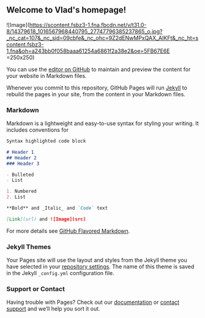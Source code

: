 ## Welcome to Vlad's homepage!

![Image](https://scontent.fsbz3-1.fna.fbcdn.net/v/t31.0-8/14379618_1016567968440795_27747796385237865_o.jpg?_nc_cat=107&_nc_sid=09cbfe&_nc_ohc=9Z2dENwMPxQAX_AIKFt&_nc_ht=scontent.fsbz3-1.fna&oh=a243bb0f058baaa61254a6861f2a38e2&oe=5FB67E6E =250x250)

You can use the [editor on GitHub](https://github.com/vlad77ivan/vlad77ivan.github.io/edit/main/index.md) to maintain and preview the content for your website in Markdown files.

Whenever you commit to this repository, GitHub Pages will run [Jekyll](https://jekyllrb.com/) to rebuild the pages in your site, from the content in your Markdown files.

### Markdown

Markdown is a lightweight and easy-to-use syntax for styling your writing. It includes conventions for

```markdown
Syntax highlighted code block

# Header 1
## Header 2
### Header 3

- Bulleted
- List

1. Numbered
2. List

**Bold** and _Italic_ and `Code` text

[Link](url) and ![Image](src)
```

For more details see [GitHub Flavored Markdown](https://guides.github.com/features/mastering-markdown/).

### Jekyll Themes

Your Pages site will use the layout and styles from the Jekyll theme you have selected in your [repository settings](https://github.com/vlad77ivan/vlad77ivan.github.io/settings). The name of this theme is saved in the Jekyll `_config.yml` configuration file.

### Support or Contact

Having trouble with Pages? Check out our [documentation](https://docs.github.com/categories/github-pages-basics/) or [contact support](https://github.com/contact) and we’ll help you sort it out.
